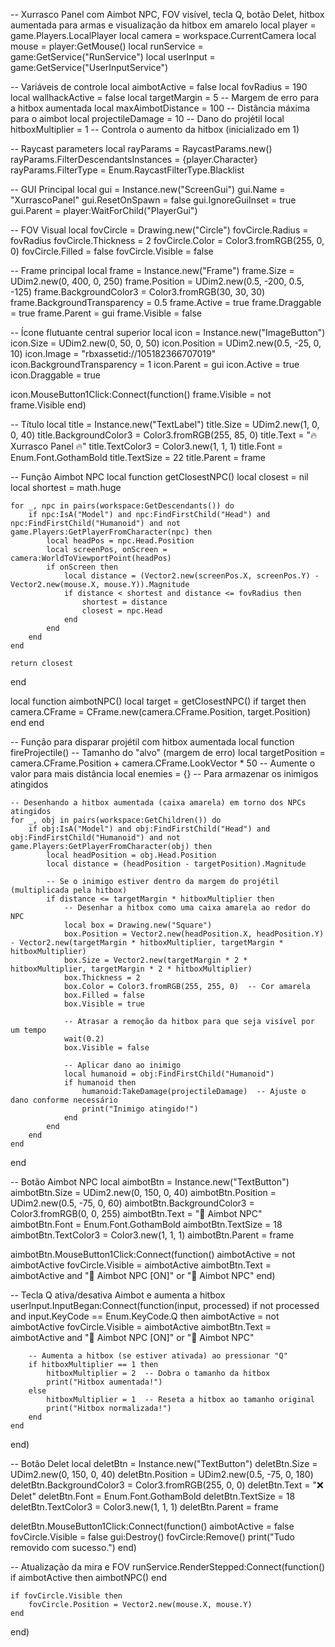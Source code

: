 -- Xurrasco Panel com Aimbot NPC, FOV visível, tecla Q, botão Delet, hitbox aumentada para armas e visualização da hitbox em amarelo
local player = game.Players.LocalPlayer
local camera = workspace.CurrentCamera
local mouse = player:GetMouse()
local runService = game:GetService("RunService")
local userInput = game:GetService("UserInputService")

-- Variáveis de controle
local aimbotActive = false
local fovRadius = 190
local wallhackActive = false
local targetMargin = 5  -- Margem de erro para a hitbox aumentada
local maxAimbotDistance = 100  -- Distância máxima para o aimbot
local projectileDamage = 10  -- Dano do projétil
local hitboxMultiplier = 1  -- Controla o aumento da hitbox (inicializado em 1)

-- Raycast parameters
local rayParams = RaycastParams.new()
rayParams.FilterDescendantsInstances = {player.Character}
rayParams.FilterType = Enum.RaycastFilterType.Blacklist

-- GUI Principal
local gui = Instance.new("ScreenGui")
gui.Name = "XurrascoPanel"
gui.ResetOnSpawn = false
gui.IgnoreGuiInset = true
gui.Parent = player:WaitForChild("PlayerGui")

-- FOV Visual
local fovCircle = Drawing.new("Circle")
fovCircle.Radius = fovRadius
fovCircle.Thickness = 2
fovCircle.Color = Color3.fromRGB(255, 0, 0)
fovCircle.Filled = false
fovCircle.Visible = false

-- Frame principal
local frame = Instance.new("Frame")
frame.Size = UDim2.new(0, 400, 0, 250)
frame.Position = UDim2.new(0.5, -200, 0.5, -125)
frame.BackgroundColor3 = Color3.fromRGB(30, 30, 30)
frame.BackgroundTransparency = 0.5
frame.Active = true
frame.Draggable = true
frame.Parent = gui
frame.Visible = false

-- Ícone flutuante central superior
local icon = Instance.new("ImageButton")
icon.Size = UDim2.new(0, 50, 0, 50)
icon.Position = UDim2.new(0.5, -25, 0, 10)
icon.Image = "rbxassetid://105182366707019"
icon.BackgroundTransparency = 1
icon.Parent = gui
icon.Active = true
icon.Draggable = true

icon.MouseButton1Click:Connect(function()
    frame.Visible = not frame.Visible
end)

-- Título
local title = Instance.new("TextLabel")
title.Size = UDim2.new(1, 0, 0, 40)
title.BackgroundColor3 = Color3.fromRGB(255, 85, 0)
title.Text = "🔥 Xurrasco Panel 🔥"
title.TextColor3 = Color3.new(1, 1, 1)
title.Font = Enum.Font.GothamBold
title.TextSize = 22
title.Parent = frame

-- Função Aimbot NPC
local function getClosestNPC()
    local closest = nil
    local shortest = math.huge

    for _, npc in pairs(workspace:GetDescendants()) do
        if npc:IsA("Model") and npc:FindFirstChild("Head") and npc:FindFirstChild("Humanoid") and not game.Players:GetPlayerFromCharacter(npc) then
            local headPos = npc.Head.Position
            local screenPos, onScreen = camera:WorldToViewportPoint(headPos)
            if onScreen then
                local distance = (Vector2.new(screenPos.X, screenPos.Y) - Vector2.new(mouse.X, mouse.Y)).Magnitude
                if distance < shortest and distance <= fovRadius then
                    shortest = distance
                    closest = npc.Head
                end
            end
        end
    end

    return closest
end

local function aimbotNPC()
    local target = getClosestNPC()
    if target then
        camera.CFrame = CFrame.new(camera.CFrame.Position, target.Position)
    end
end

-- Função para disparar projétil com hitbox aumentada
local function fireProjectile()
    -- Tamanho do "alvo" (margem de erro)
    local targetPosition = camera.CFrame.Position + camera.CFrame.LookVector * 50  -- Aumente o valor para mais distância
    local enemies = {}  -- Para armazenar os inimigos atingidos

    -- Desenhando a hitbox aumentada (caixa amarela) em torno dos NPCs atingidos
    for _, obj in pairs(workspace:GetChildren()) do
        if obj:IsA("Model") and obj:FindFirstChild("Head") and obj:FindFirstChild("Humanoid") and not game.Players:GetPlayerFromCharacter(obj) then
            local headPosition = obj.Head.Position
            local distance = (headPosition - targetPosition).Magnitude

            -- Se o inimigo estiver dentro da margem do projétil (multiplicada pela hitbox)
            if distance <= targetMargin * hitboxMultiplier then
                -- Desenhar a hitbox como uma caixa amarela ao redor do NPC
                local box = Drawing.new("Square")
                box.Position = Vector2.new(headPosition.X, headPosition.Y) - Vector2.new(targetMargin * hitboxMultiplier, targetMargin * hitboxMultiplier)
                box.Size = Vector2.new(targetMargin * 2 * hitboxMultiplier, targetMargin * 2 * hitboxMultiplier)
                box.Thickness = 2
                box.Color = Color3.fromRGB(255, 255, 0)  -- Cor amarela
                box.Filled = false
                box.Visible = true

                -- Atrasar a remoção da hitbox para que seja visível por um tempo
                wait(0.2)
                box.Visible = false

                -- Aplicar dano ao inimigo
                local humanoid = obj:FindFirstChild("Humanoid")
                if humanoid then
                    humanoid:TakeDamage(projectileDamage)  -- Ajuste o dano conforme necessário
                    print("Inimigo atingido!")
                end
            end
        end
    end
end

-- Botão Aimbot NPC
local aimbotBtn = Instance.new("TextButton")
aimbotBtn.Size = UDim2.new(0, 150, 0, 40)
aimbotBtn.Position = UDim2.new(0.5, -75, 0, 60)
aimbotBtn.BackgroundColor3 = Color3.fromRGB(0, 0, 255)
aimbotBtn.Text = "🧠 Aimbot NPC"
aimbotBtn.Font = Enum.Font.GothamBold
aimbotBtn.TextSize = 18
aimbotBtn.TextColor3 = Color3.new(1, 1, 1)
aimbotBtn.Parent = frame

aimbotBtn.MouseButton1Click:Connect(function()
    aimbotActive = not aimbotActive
    fovCircle.Visible = aimbotActive
    aimbotBtn.Text = aimbotActive and "🧠 Aimbot NPC [ON]" or "🧠 Aimbot NPC"
end)

-- Tecla Q ativa/desativa Aimbot e aumenta a hitbox
userInput.InputBegan:Connect(function(input, processed)
    if not processed and input.KeyCode == Enum.KeyCode.Q then
        aimbotActive = not aimbotActive
        fovCircle.Visible = aimbotActive
        aimbotBtn.Text = aimbotActive and "🧠 Aimbot NPC [ON]" or "🧠 Aimbot NPC"
        
        -- Aumenta a hitbox (se estiver ativada) ao pressionar "Q"
        if hitboxMultiplier == 1 then
            hitboxMultiplier = 2  -- Dobra o tamanho da hitbox
            print("Hitbox aumentada!")
        else
            hitboxMultiplier = 1  -- Reseta a hitbox ao tamanho original
            print("Hitbox normalizada!")
        end
    end
end)

-- Botão Delet
local deletBtn = Instance.new("TextButton")
deletBtn.Size = UDim2.new(0, 150, 0, 40)
deletBtn.Position = UDim2.new(0.5, -75, 0, 180)
deletBtn.BackgroundColor3 = Color3.fromRGB(255, 0, 0)
deletBtn.Text = "❌ Delet"
deletBtn.Font = Enum.Font.GothamBold
deletBtn.TextSize = 18
deletBtn.TextColor3 = Color3.new(1, 1, 1)
deletBtn.Parent = frame

deletBtn.MouseButton1Click:Connect(function()
    aimbotActive = false
    fovCircle.Visible = false
    gui:Destroy()
    fovCircle:Remove()
    print("Tudo removido com sucesso.")
end)

-- Atualização da mira e FOV
runService.RenderStepped:Connect(function()
    if aimbotActive then
        aimbotNPC()
    end

    if fovCircle.Visible then
        fovCircle.Position = Vector2.new(mouse.X, mouse.Y)
    end
end)
